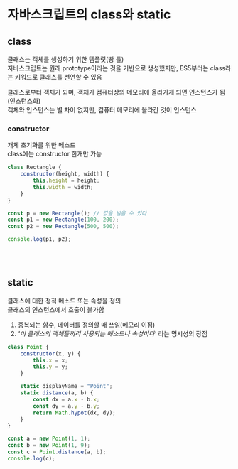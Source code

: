 # 자바스크립트의 class와 static

## class

클래스는 객체를 생성하기 위한 템플릿(빵 틀)  
자바스크립트는 원래 prototype이라는 것을 기반으로 생성했지만, ES5부터는 class라는 키워드로 클래스를 선언할 수 있음

클래스로부터 객체가 되며, 객체가 컴퓨터상의 메모리에 올라가게 되면 인스턴스가 됨(인스턴스화)    
객체와 인스턴스는 별 차이 없지만, 컴퓨터 메모리에 올라간 것이 인스턴스

### constructor 

개체 초기화를 위한 메소드   
class에는 constructor 한개만 가능

```js
class Rectangle {
    constructor(height, width) {
        this.height = height;
        this.width = width;
    }
}

const p = new Rectangle(); // 값을 널을 수 있다
const p1 = new Rectangle(100, 200); 
const p2 = new Rectangle(500, 500);

console.log(p1, p2);
```

<br><br>

## static

클래스에 대한 정적 메소드 또는 속성을 정의  
클래스의 인스턴스에서 호출이 불가함

1. 중복되는 함수, 데이터를 정의할 때 쓰임(메모리 이점)
2. <i>'이 클래스의 객체들끼리 사용되는 메소드나 속성이다'</i> 라는 명시성의 장점

```js
class Point {
    constructor(x, y) {
        this.x = x;
        this.y = y;
    }

    static displayName = "Point";
    static distance(a, b) {
        const dx = a.x - b.x;
        const dy = a.y - b.y;
        return Math.hypot(dx, dy);
    }
}

const a = new Point(1, 1);
const b = new Point(1, 9);
const c = Point.distance(a, b);
console.log(c);
```
